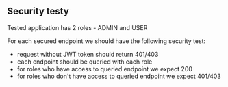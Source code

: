 ## Security testy

Tested application has 2 roles - ADMIN and USER

For each secured endpoint we should have the following security test:
- request without JWT token should return 401/403
- each endpoint should be queried with each role
- for roles who have access to queried endpoint we expect 200
- for roles who don't have access to queried endpoint we expect 401/403